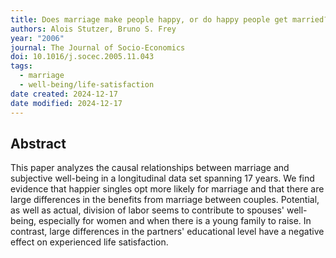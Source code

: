 ```yaml
---
title: Does marriage make people happy, or do happy people get married?
authors: Alois Stutzer, Bruno S. Frey
year: "2006"
journal: The Journal of Socio-Economics
doi: 10.1016/j.socec.2005.11.043
tags:
  - marriage
  - well-being/life-satisfaction
date created: 2024-12-17
date modified: 2024-12-17
---
```


## Abstract

This paper analyzes the causal relationships between marriage and subjective well-being in a longitudinal data set spanning 17 years. We find evidence that happier singles opt more likely for marriage and that there are large differences in the benefits from marriage between couples. Potential, as well as actual, division of labor seems to contribute to spouses' well-being, especially for women and when there is a young family to raise. In contrast, large differences in the partners' educational level have a negative effect on experienced life satisfaction.
